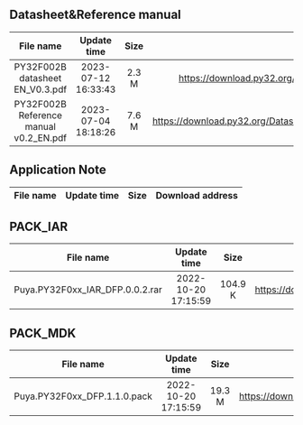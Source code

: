 ## Datasheet&Reference manual
| File name | Update time | Size | Download address |
| :----: | :----: | :----: | :----: |
| PY32F002B datasheet EN_V0.3.pdf | 2023-07-12 16:33:43 | 2.3 M | <https://download.py32.org/Datasheet%26Reference%20manual/PY32F002B%20datasheet%20EN_V0.3.pdf> |
| PY32F002B Reference manual v0.2_EN.pdf | 2023-07-04 18:18:26 | 7.6 M | <https://download.py32.org/Datasheet%26Reference%20manual/PY32F002B%20Reference%20manual%20v0.2_EN.pdf> |
## Application Note
| File name | Update time | Size | Download address |
| :----: | :----: | :----: | :----: |
## PACK_IAR
| File name | Update time | Size | Download address |
| :----: | :----: | :----: | :----: |
| Puya.PY32F0xx_IAR_DFP.0.0.2.rar | 2022-10-20 17:15:59 | 104.9 K | <https://download.py32.org/PACK_IAR/Puya.PY32F0xx_IAR_DFP.0.0.2.rar> |
## PACK_MDK
| File name | Update time | Size | Download address |
| :----: | :----: | :----: | :----: |
| Puya.PY32F0xx_DFP.1.1.0.pack | 2022-10-20 17:15:59 | 19.3 M | <https://download.py32.org/PACK_MDK/Puya.PY32F0xx_DFP.1.1.0.pack> |
